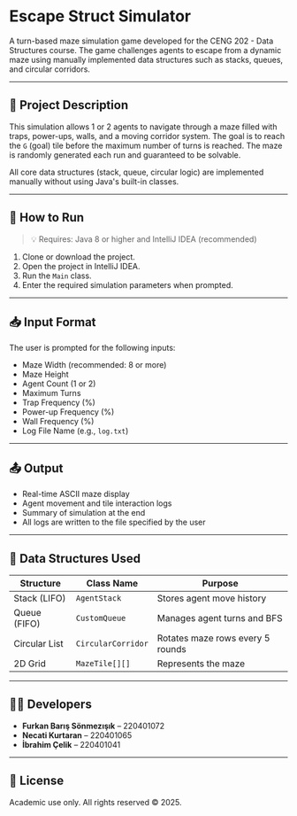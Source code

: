 # Escape Struct Simulator

A turn-based maze simulation game developed for the CENG 202 - Data Structures course. The game challenges agents to escape from a dynamic maze using manually implemented data structures such as stacks, queues, and circular corridors.

---

## 🚀 Project Description

This simulation allows 1 or 2 agents to navigate through a maze filled with traps, power-ups, walls, and a moving corridor system. The goal is to reach the `G` (goal) tile before the maximum number of turns is reached. The maze is randomly generated each run and guaranteed to be solvable.

All core data structures (stack, queue, circular logic) are implemented manually without using Java's built-in classes.

---

## 🔧 How to Run

> 💡 Requires: Java 8 or higher and IntelliJ IDEA (recommended)

1. Clone or download the project.
2. Open the project in IntelliJ IDEA.
3. Run the `Main` class.
4. Enter the required simulation parameters when prompted.

---

## 📥 Input Format

The user is prompted for the following inputs:

- Maze Width (recommended: 8 or more)
- Maze Height
- Agent Count (1 or 2)
- Maximum Turns
- Trap Frequency (%)
- Power-up Frequency (%)
- Wall Frequency (%)
- Log File Name (e.g., `log.txt`)

---

## 📤 Output

- Real-time ASCII maze display
- Agent movement and tile interaction logs
- Summary of simulation at the end
- All logs are written to the file specified by the user

---

## 🧠 Data Structures Used

| Structure      | Class Name        | Purpose                            |
|----------------|-------------------|------------------------------------|
| Stack (LIFO)   | `AgentStack`      | Stores agent move history          |
| Queue (FIFO)   | `CustomQueue`     | Manages agent turns and BFS        |
| Circular List  | `CircularCorridor`| Rotates maze rows every 5 rounds   |
| 2D Grid        | `MazeTile[][]`    | Represents the maze                |

---

## 👨‍💻 Developers

- **Furkan Barış Sönmezışık** – 220401072
- **Necati Kurtaran** – 220401065
- **İbrahim Çelik** – 220401041

---

## 📄 License

Academic use only. All rights reserved © 2025.
